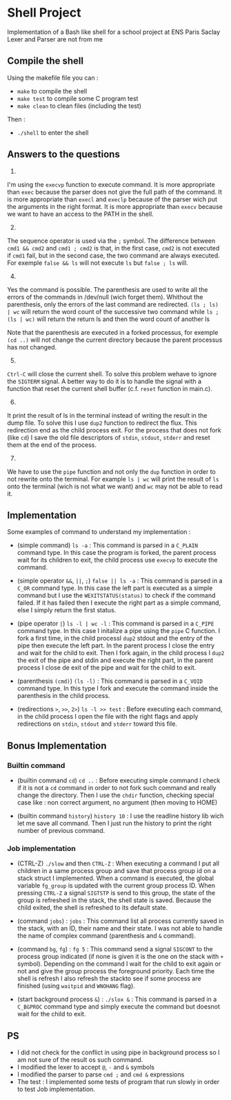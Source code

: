# Shell Project

Implementation of a Bash like shell for a school project at ENS Paris Saclay
Lexer and Parser are not from me

## Compile the shell

Using the makefile file you can :
 - ```make``` to compile the shell
 - ```make test``` to compile some C program test
 - ```make clean``` to clean files (including the test)

Then :
 - ```./shell``` to enter the shell

## Answers to the questions

1.
I'm using the `execvp` function to execute command.
It is more appropriate than `exec` because the parser does not give the full path of the command.
It is more appropriate than `execl` and `execlp` because of the parser wich put the arguments in the right format.
It is more appropriate than `execv` because we want to have an access to the PATH in the shell.

2.
The sequence operator is used via the `;` symbol. The difference between ```cmd1 && cmd2``` and ```cmd1 ; cmd2``` is that, in the first case, `cmd2` is not executed if `cmd1` fail, but in the second case, the two command are always executed.
For exemple ```false && ls``` will not execute `ls` but ```false ; ls``` will.

4.
Yes the command is possible. The parenthesis are used to write all the errors of the commands in /dev/null (wich forget them). Whithout the parenthesis, only the errors of the last command are redirected.
```(ls ; ls) | wc``` will return the word count of the successive two command while
```ls ; (ls | wc)``` will return the return ls and then the word count of another ls

Note that the parenthesis are executed in a forked processus, for exemple ```(cd ..)``` will not change the current directory because the parent processus has not changed.

5.
`Ctrl-C` will close the current shell. To solve this problem wehave to ignore the `SIGTERM` signal. A better way to do it is to handle the signal with a function that reset the current shell buffer (c.f. `reset` function in main.c).

6.
It print the result of ls in the terminal instead of writing the result in the dump file.
To solve this I use `dup2` function to redirect the flux. This redirection end as the child process exit. For the process that does not fork (like `cd`) I save the old file descriptors of `stdin`, `stdout`, `stderr` and reset them at the end of the process.

7.
We have to use the `pipe` function and not only the `dup` function in order to not rewrite onto the terminal. For example ```ls | wc``` will print the result of `ls` onto the terminal (wich is not what we want) and `wc` may not be able to read it.

## Implementation

Some examples of command to understand my implementation :

 - (simple command) ```ls -a``` :
 This command is parsed in a `C_PLAIN` command type. In this case the program is forked, the parent process wait for its children to exit, the child process use `execvp` to execute the command.

 - (simple operator `&&`, `||`, `;`) ```false || ls -a``` :
 This command is parsed in a `C_OR` command type. In this case the left part is executed as a simple command but I use the `WEXITSTATUS(status)` to check if the command failed. If it has failed then I execute the right part as a simple command, else I simply return the first status.

 - (pipe operator `|`) ```ls -l | wc -l``` :
 This command is parsed in a `C_PIPE` command type. In this case I initalize a pipe using the `pipe` C function. I fork a first time, in the child processI `dup2` stdout and the entry of the pipe then execute the left part. In the parent process I close the entry and wait for the child to exit. Then I fork again, in the child process I `dup2` the exit of the pipe and stdin and execute the right part, in the parent process I close de exit of the pipe and wait for the child to exit.

 - (parenthesis `(cmd)`) ```(ls -l)``` :
 This command is parsed in a `C_VOID` command type. In this type I fork and execute the command inside the parenthesis in the child process.

 - (redirections `>`, `>>`, `2>`) ```ls -l >> test``` :
 Before executing each command, in the child process I open the file with the right flags and apply redirections on `stdin`, `stdout` and `stderr` toward this file.

## Bonus Implementation

### Builtin command

 - (builtin command `cd`) ```cd ..``` :
 Before executing simple command I check if it is not a `cd` command in order to not fork such command and really change the directory. Then I use the `chdir` function, checking special case like : non correct argument, no argument (then moving to HOME)

 - (builtin command `history`) ```history 10``` :
 I use the readline history lib wich let me save all command. Then I just run the history to print the right number of previous command.

### Job implementation

 - (CTRL-Z) ```./slow``` and then `CTRL-Z` :
 When executing a command I put all children in a same process group and save that process group id on a stack struct I implemented. When a command is executed, the global variable `fg_group` is updated with the current group process ID. When pressing `CTRL-Z` a signal `SIGTSTP` is send to this group, the state of the group is refreshed in the stack, the shell state is saved. Because the child exited, the shell is refreshed to its default state.

 - (command `jobs`) : ```jobs``` :
 This command list all process currently saved in the stack, with an ID, their name and their state. I was not able to handle the name of complex command (parenthesis and `&` command).

 - (command `bg`, `fg`) : ```fg 5``` :
 This command send a signal `SIGCONT` to the process group indicated (if none is given it is the one on the stack with `+` symbol). Depending on the command I wait for the child to exit again or not and give the group process the foreground priority. Each time the shell is refresh I also refresh the stackto see if some process are finished (using `waitpid` and `WNOHANG` flag).

 - (start background process `&`) : ```./slox &``` :
 This command is parsed in a `C_BGPROC` command type and simply execute the command but doesnot wait for the child to exit.

## PS

- I did not check for the conflict in using pipe in background process so I am not sure of the result os such command.
- I modified the lexer to accept `@`, `-` and `&` symbols
- I modified the parser to parse `cmd ;` and `cmd &` expressions
- The test : I implemented some tests of program that run slowly in order to test Job implementation.
